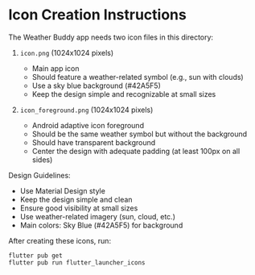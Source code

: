 # Icon Creation Instructions

The Weather Buddy app needs two icon files in this directory:

1. `icon.png` (1024x1024 pixels)
   - Main app icon
   - Should feature a weather-related symbol (e.g., sun with clouds)
   - Use a sky blue background (#42A5F5)
   - Keep the design simple and recognizable at small sizes

2. `icon_foreground.png` (1024x1024 pixels)
   - Android adaptive icon foreground
   - Should be the same weather symbol but without the background
   - Should have transparent background
   - Center the design with adequate padding (at least 100px on all sides)

Design Guidelines:
- Use Material Design style
- Keep the design simple and clean
- Ensure good visibility at small sizes
- Use weather-related imagery (sun, cloud, etc.)
- Main colors: Sky Blue (#42A5F5) for background

After creating these icons, run:
```
flutter pub get
flutter pub run flutter_launcher_icons
```
